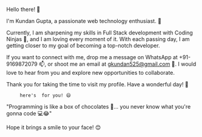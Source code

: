 Hello there! 👋 

I'm Kundan Gupta, a passionate web technology enthusiast. 👀 

Currently, I am sharpening my skills in Full Stack development with Coding Ninjas 🌱, and I am loving every moment of it. With each passing day, I am getting closer to my goal of becoming a top-notch developer.

If you want to connect with me, drop me a message on WhatsApp at +91-9169872079 📫, or shoot me an email at gkundan525@gmail.com 🐌. I would love to hear from you and explore new opportunities to collaborate.

Thank you for taking the time to visit my profile. Have a wonderful day! 👻

         here's  for you! 😄

  "Programming is like a box of chocolates 🍫... you never know what you're gonna code 💻😂"

  Hope it brings a smile to your face! 😊

<!---
gkundan/gkundan is a ✨ special ✨ repository because its `README.md` (this file) appears on your GitHub profile.
You can click the Preview link to take a look at your changes.
--->
